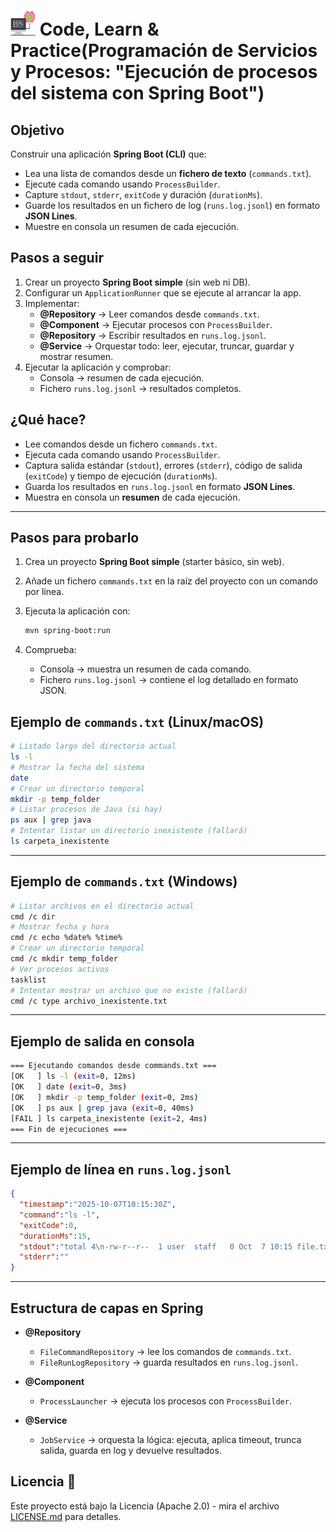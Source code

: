 # <img src=../../../../../images/computer.png width="40"> Code, Learn & Practice(Programación de Servicios y Procesos: "Ejecución de procesos del sistema con Spring Boot")

## Objetivo

Construir una aplicación **Spring Boot (CLI)** que:

- Lea una lista de comandos desde un **fichero de texto** (`commands.txt`).
- Ejecute cada comando usando `ProcessBuilder`.
- Capture `stdout`, `stderr`, `exitCode` y duración (`durationMs`).
- Guarde los resultados en un fichero de log (`runs.log.jsonl`) en formato **JSON Lines**.
- Muestre en consola un resumen de cada ejecución.

## Pasos a seguir

1. Crear un proyecto **Spring Boot simple** (sin web ni DB).
2. Configurar un `ApplicationRunner` que se ejecute al arrancar la app.
3. Implementar:
   - **@Repository** → Leer comandos desde `commands.txt`.
   - **@Component** → Ejecutar procesos con `ProcessBuilder`.
   - **@Repository** → Escribir resultados en `runs.log.jsonl`.
   - **@Service** → Orquestar todo: leer, ejecutar, truncar, guardar y mostrar resumen.
4. Ejecutar la aplicación y comprobar:
   - Consola → resumen de cada ejecución.
   - Fichero `runs.log.jsonl` → resultados completos.

## ¿Qué hace?

- Lee comandos desde un fichero `commands.txt`.
- Ejecuta cada comando usando `ProcessBuilder`.
- Captura salida estándar (`stdout`), errores (`stderr`), código de salida (`exitCode`) y tiempo de ejecución (`durationMs`).
- Guarda los resultados en `runs.log.jsonl` en formato **JSON Lines**.
- Muestra en consola un **resumen** de cada ejecución.

---

## Pasos para probarlo

1. Crea un proyecto **Spring Boot simple** (starter básico, sin web).
2. Añade un fichero `commands.txt` en la raíz del proyecto con un comando por línea.
3. Ejecuta la aplicación con:

    ```bash
    mvn spring-boot:run
    ```

4. Comprueba:
   - Consola → muestra un resumen de cada comando.
   - Fichero `runs.log.jsonl` → contiene el log detallado en formato JSON.

## Ejemplo de `commands.txt` (Linux/macOS)

```bash
# Listado largo del directorio actual
ls -l
# Mostrar la fecha del sistema
date
# Crear un directorio temporal
mkdir -p temp_folder
# Listar procesos de Java (si hay)
ps aux | grep java
# Intentar listar un directorio inexistente (fallará)
ls carpeta_inexistente
```

---

## Ejemplo de `commands.txt` (Windows)

```bash
# Listar archivos en el directorio actual
cmd /c dir
# Mostrar fecha y hora
cmd /c echo %date% %time%
# Crear un directorio temporal
cmd /c mkdir temp_folder
# Ver procesos activos
tasklist
# Intentar mostrar un archivo que no existe (fallará)
cmd /c type archivo_inexistente.txt
```

---

## Ejemplo de salida en consola

```bash
=== Ejecutando comandos desde commands.txt ===
[OK   ] ls -l (exit=0, 12ms)
[OK   ] date (exit=0, 3ms)
[OK   ] mkdir -p temp_folder (exit=0, 2ms)
[OK   ] ps aux | grep java (exit=0, 40ms)
[FAIL ] ls carpeta_inexistente (exit=2, 4ms)
=== Fin de ejecuciones ===
```

---

## Ejemplo de línea en `runs.log.jsonl`

```json
{
  "timestamp":"2025-10-07T10:15:30Z",
  "command":"ls -l",
  "exitCode":0,
  "durationMs":15,
  "stdout":"total 4\n-rw-r--r--  1 user  staff   0 Oct  7 10:15 file.txt\n",
  "stderr":""
}
```

---

## Estructura de capas en Spring

- **@Repository**  
  - `FileCommandRepository` → lee los comandos de `commands.txt`.  
  - `FileRunLogRepository` → guarda resultados en `runs.log.jsonl`.  

- **@Component**  
  - `ProcessLauncher` → ejecuta los procesos con `ProcessBuilder`.  

- **@Service**  
  - `JobService` → orquesta la lógica: ejecuta, aplica timeout, trunca salida, guarda en log y devuelve resultados.  

## Licencia 📄

Este proyecto está bajo la Licencia (Apache 2.0) - mira el archivo [LICENSE.md]([../../../LICENSE.md](https://github.com/jpexposito/code-learn-practice/blob/main/LICENSE)) para detalles.
